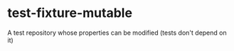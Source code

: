 # test-fixture-mutable
A test repository whose properties can be modified (tests don't depend on it)
